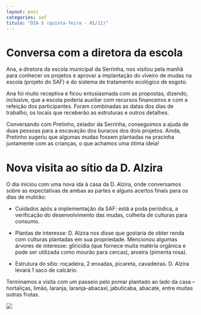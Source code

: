 ```yaml
---
layout: post
categories: saf
titulo: "DIA 5 (quinta-feira - 01/11)"
---
```


# Conversa com a diretora da escola
  
Ana, a diretora da escola municipal da Serrinha, nos visitou pela manhã para conhecer os projetos e aprovar a implantação do viveiro de mudas na escola (projeto do SAF) e do sistema de tratamento ecológico de esgoto.
  
Ana foi muito receptiva e ficou entusiasmada com as propostas, dizendo, inclusive, que a escola poderia auxiliar com recursos financeiros e com a refeição dos participantes. Foram combinadas as datas dos dias de trabalho, os locais que receberão as estruturas e outros detalhes. 
  
Conversando com Pretinho, zelador da Serrinha, conseguimos a ajuda de duas pessoas para a escavação dos buracos dos dois projetos. Ainda, Pretinho sugeriu que algumas mudas fossem plantadas na pracinha juntamente com as crianças, o que achamos uma ótima ideia!
  
  
# Nova visita ao sítio da D. Alzira
  
O dia iniciou com uma nova ida à casa da D. Alzira, onde conversamos sobre as expectativas de ambas as partes e alguns acertos finais para os dias de mutirão:
  
- Cuidados após a implementação da SAF: está a poda periódica, a verificação do desenvolvimento das mudas, colheita de culturas para consumo.
  
- Plantas de interesse: D. Alzira nos disse que gostaria de obter renda com culturas plantadas em sua propriedade. Mencionou algumas árvores de interesse: gliricídia (que fornece muita matéria orgânica e pode ser utilizada como mourão para cercas), aroeira (pimenta rosa).
  
- Estrutura do sítio: roçadeira, 2 enxadas, picareta, cavadeiras. D. Alzira levará 1 saco de calcário.
  
Terminamos a visita com um passeio pelo pomar plantado ao lado da casa – hortaliças, limão, laranja, laranja-abacaxi, jabuticaba, abacate, entre muitas outras frutas.

![](//c2.staticflickr.com/6/5591/31030366795_b43e082488_b.jpg)
